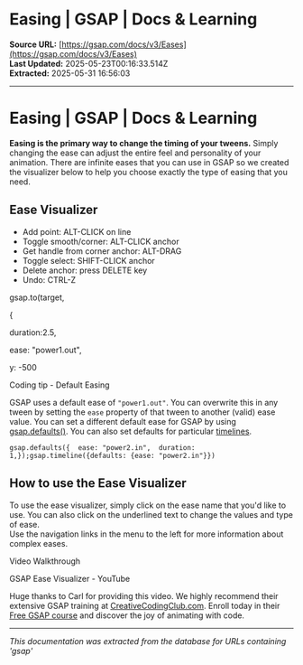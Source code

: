 # Easing | GSAP | Docs & Learning

**Source URL:** [https://gsap.com/docs/v3/Eases](https://gsap.com/docs/v3/Eases)  
**Last Updated:** 2025-05-23T00:16:33.514Z  
**Extracted:** 2025-05-31 16:56:03

---

# Easing | GSAP | Docs & Learning

**Easing is the primary way to change the timing of your tweens.** Simply changing the ease can adjust the entire feel and personality of your animation. There are infinite eases that you can use in GSAP so we created the visualizer below to help you choose exactly the type of easing that you need.

## Ease Visualizer

*   Add point: ALT-CLICK on line
*   Toggle smooth/corner: ALT-CLICK anchor
*   Get handle from corner anchor: ALT-DRAG
*   Toggle select: SHIFT-CLICK anchor
*   Delete anchor: press DELETE key
*   Undo: CTRL-Z

gsap.to(target,

{

duration:2.5,

ease: "power1.out",

y: \-500

Coding tip - Default Easing

GSAP uses a default ease of `"power1.out"`. You can overwrite this in any tween by setting the `ease` property of that tween to another (valid) ease value. You can set a different default ease for GSAP by using [gsap.defaults()](https://gsap.com/docs/v3/GSAP/gsap.defaults\(\)). You can also set defaults for particular [timelines](https://gsap.com/docs/v3/GSAP/Timeline).

```
gsap.defaults({  ease: "power2.in",  duration: 1,});gsap.timeline({defaults: {ease: "power2.in"}})
```

## How to use the Ease Visualizer[​](#how-to-use-the-ease-visualizer "Direct link to How to use the Ease Visualizer")

To use the ease visualizer, simply click on the ease name that you'd like to use. You can also click on the underlined text to change the values and type of ease.  
Use the navigation links in the menu to the left for more information about complex eases.

Video Walkthrough

GSAP Ease Visualizer - YouTube

Huge thanks to Carl for providing this video. We highly recommend their extensive GSAP training at [CreativeCodingClub.com](https://www.creativecodingclub.com/bundles/creative-coding-club?ref=44f484). Enroll today in their [Free GSAP course](https://www.creativecodingclub.com/courses/FreeGSAP3Express?ref=44f484) and discover the joy of animating with code.

---

*This documentation was extracted from the database for URLs containing 'gsap'*
